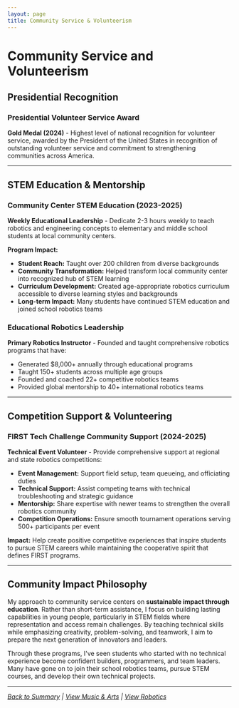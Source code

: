 ```yaml
---
layout: page
title: Community Service & Volunteerism
---
```


# Community Service and Volunteerism

## Presidential Recognition

### Presidential Volunteer Service Award
**Gold Medal (2024)** - Highest level of national recognition for volunteer service, awarded by the President of the United States in recognition of outstanding volunteer service and commitment to strengthening communities across America.

---

## STEM Education & Mentorship

### Community Center STEM Education (2023-2025)
**Weekly Educational Leadership** - Dedicate 2-3 hours weekly to teach robotics and engineering concepts to elementary and middle school students at local community centers.

**Program Impact:**
- **Student Reach:** Taught over 200 children from diverse backgrounds
- **Community Transformation:** Helped transform local community center into recognized hub of STEM learning
- **Curriculum Development:** Created age-appropriate robotics curriculum accessible to diverse learning styles and backgrounds
- **Long-term Impact:** Many students have continued STEM education and joined school robotics teams

### Educational Robotics Leadership
**Primary Robotics Instructor** - Founded and taught comprehensive robotics programs that have:
- Generated $8,000+ annually through educational programs
- Taught 150+ students across multiple age groups
- Founded and coached 22+ competitive robotics teams
- Provided global mentorship to 40+ international robotics teams

---

## Competition Support & Volunteering

### FIRST Tech Challenge Community Support (2024-2025)
**Technical Event Volunteer** - Provide comprehensive support at regional and state robotics competitions:

- **Event Management:** Support field setup, team queueing, and officiating duties
- **Technical Support:** Assist competing teams with technical troubleshooting and strategic guidance
- **Mentorship:** Share expertise with newer teams to strengthen the overall robotics community
- **Competition Operations:** Ensure smooth tournament operations serving 500+ participants per event

**Impact:** Help create positive competitive experiences that inspire students to pursue STEM careers while maintaining the cooperative spirit that defines FIRST programs.

---

## Community Impact Philosophy

My approach to community service centers on **sustainable impact through education**. Rather than short-term assistance, I focus on building lasting capabilities in young people, particularly in STEM fields where representation and access remain challenges. By teaching technical skills while emphasizing creativity, problem-solving, and teamwork, I aim to prepare the next generation of innovators and leaders.

Through these programs, I've seen students who started with no technical experience become confident builders, programmers, and team leaders. Many have gone on to join their school robotics teams, pursue STEM courses, and develop their own technical projects.

---

*[Back to Summary](summary.md) | [View Music & Arts](music-arts.md) | [View Robotics](robotics.md)*
